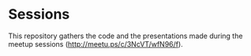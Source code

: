 # Sessions

This repository gathers the code and the presentations made during the meetup sessions (http://meetu.ps/c/3NcVT/wfN96/f).
